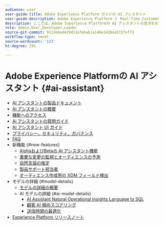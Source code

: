 ```yaml
---
audience: user
user-guide-title: Adobe Experience Platform ガイドの AI アシスタント
user-guide-description: Adobe Experience Platform と Real-Time Customer Data Platform で AI アシスタントを使用して、ワークフローを迅速化する方法を説明します。
description: ここでは、Adobe Experience Platformの AI アシスタントの目次を示します。
role: Admin,User,Developer,Leader
source-git-commit: 9113e6ad429d11afebab1a146e1426aa515fef73
workflow-type: tm+mt
source-wordcount: '123'
ht-degree: 29%

---
```



# Adobe Experience Platformの AI アシスタント {#ai-assistant}

* [AI アシスタントの製品ドキュメント](landing.md)
* [AI アシスタントの概要](home.md)
* [機能へのアクセス](access.md)
* [AI アシスタントの質問ガイド](questions.md)
* [AI アシスタント UI ガイド](ui-guide.md)
* [プライバシー、セキュリティ、ガバナンス](privacy.md)
* [FAQ](faq.md)
* 新機能 {#new-features}
   * [AlphaおよびBetaの AI アシスタント機能](./new-features/alpha-beta.md)
   * [重要な変更の監視とオーディエンスの予測](./new-features/audience-forecasting.md)
   * [自然言語の推定](./new-features/natural-language.md)
   * [製品サポート担当者](./new-features/customer-support.md)
   * [オーディエンス作成用の XDM フィールド検出](./new-features/xdm-field-discovery.md)
* モデルの詳細 {#model-details}
   * [モデルの詳細の概要](./model-details/overview.md)
   * AI モデルの詳細 {#ai-model-details}
      * [AI Assistant Natural Operational Insights Language to SQL](./model-details/ai-model-details/natural-language-to-sql.md)
      * [顧客 AI 傾向スコアリング](./model-details/ai-model-details/customer-ai.md)
      * [送信時間の最適化](./model-details/ai-model-details/send-time-optimization.md)
* [Experience Platform リリースノート](https://experienceleague.adobe.com/ja/docs/experience-platform/release-notes/latest)

